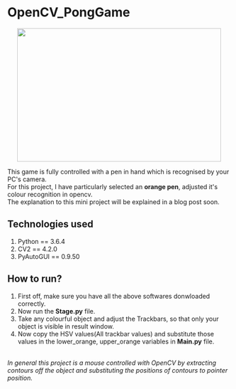 # OpenCV_PongGame

<p align="center">
  <img width="460" height="300" src=https://github.com/AdityaNikhil/OpenCV_PongGame/blob/master/pong.gif>
</p>

This game is fully controlled with a pen in hand which is recognised by your PC's camera.<br>
For this project, I have particularly selected an **orange pen**, adjusted it's colour recognition in opencv.<br>
The explanation to this mini project will be explained in a blog post soon.

## Technologies used
1) Python == 3.6.4 <br>
2) CV2 == 4.2.0 <br> 
3) PyAutoGUI == 0.9.50

## How to run?
1) First off, make sure you have all the above softwares donwloaded correctly.<br>
2) Now run the **Stage.py** file. <br>
3) Take any colourful object and adjust the Trackbars, so that only your object is visible in result window.<br>
4) Now copy the HSV values(All trackbar values) and substitute those values in the lower_orange, upper_orange variables in **Main.py** file.

<br> *In general this project is a mouse controlled with OpenCV by extracting contours off the object and substituting the positions of contours to pointer position.*
